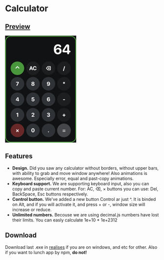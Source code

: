 # Calculator

## [Preview](https://web-calculator-32fdr2996-lixelvs-projects.vercel.app/)

![img](./images/preview.png)

## Features

-   **Design.** Did you saw any calculator without borders, without upper bars, with ability to grab and move window anywhere! Also animations is awesome. Especially error, equal and past-copy animations.
-   **Keyboard support.** We are supporting keyboard input, also you can copy and paste current number. For: AC, ⌫, × buttons you can use: Del, BackSpace, Esc buttons respectively.
-   **Control button.** We've added a new button Control ar just ^. It is binded on Alt, and if you will activate it, and press + or -, window size will increase or reduce.
-   **Unlimited numbers.** Becouse we are using decimal.js numbers have lost their limits. You can easly calculate 1e+10 \* 1e+2312

## Download

Download last .exe in [realises](https://github.com/lixelv/calculator_app/releases) if you are on windows, and etc for other. Also if you want to lunch app by npm, **do not!**
